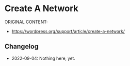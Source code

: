 # Create A Network

ORIGINAL CONTENT:
* https://wordpress.org/support/article/create-a-network/



## Changelog

- 2022-09-04: Nothing here, yet.
